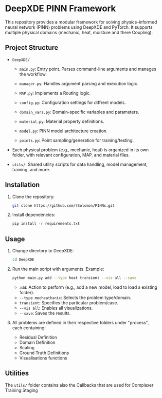 
# DeepXDE PINN Framework

This repository provides a modular framework for solving physics-informed neural network (PINN) problems using DeepXDE and PyTorch. It supports multiple physical domains (mechanic, heat, moisture and there Coupling).

## Project Structure

- `DeepXDE/`
  - `main.py`: Entry point. Parses command-line arguments and manages the workflow.
  - `manager.py`: Handles argument parsing and execution logic.
  - `MAP.py`: Implements a Routing logic.

  - `config.py`: Configuration settings for diffrent models.
  - `domain_vars.py`: Domain-specific variables and parameters.
  - `material.py`: Material property definitions.

  - `model.py`: PINN model architecture creation.
  - `points.py`: Point sampling/generation for training/testing.


- Each physical problem (e.g., mechanic, heat) is organized in its own folder, with relevant configuration, MAP, and material files.

- `utils/`: Shared utility scripts for data handling, model management, training, and more.


## Installation

1. Clone the repository:
   ```bash
   git clone https://github.com/7Solomon/PINNs.git
   ```

2. Install dependencies:
   ```bash
   pip install -r requirements.txt
   ```

## Usage

1. Change directory to DeepXDE:
   ```bash
   cd DeepXDE
   ```

2. Run the main script with arguments. Example:
   ```bash
   python main.py add --type heat transient --vis all --save
   ```

   - `add`: Action to perform (e.g., add a new model, load to load a existing folder).
   - `--type mecheathanic`: Selects the problem type/domain.
   - `transient`: Specifies the particular problem/case.
   - `--vis all`: Enables all visualizations.
   - `--save`: Saves the results.

3. All problems are defined in their respective folders under "process", each containing:
   - Residual Definition
   - Domain Definition
   - Scaling
   - Ground Truth Definitions
   - Visualisations functions


## Utilities

The `utils/` folder contains also the Callbacks that are used for Complexer Training Staging

